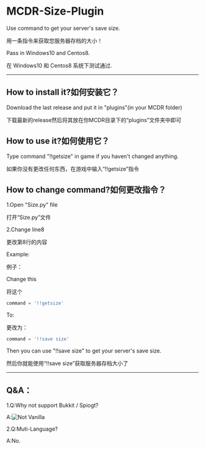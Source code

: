 # MCDR-Size-Plugin
Use command to get your server's save size.

用一条指令来获取您服务器存档的大小！

Pass in Windows10 and Centos8.

在 Windows10 和 Centos8 系统下测试通过.

------

## How to install it?如何安装它？

Download the last release and put it in "plugins"(in your MCDR folder)

下载最新的release然后将其放在你MCDR目录下的“plugins”文件夹中即可

## How to use it?如何使用它？

Type command "!!getsize" in game if you haven't changed anything.

如果你没有更改任何东西，在游戏中输入“!!getsize”指令

## How to change command?如何更改指令？

1.Open "Size.py" file 

打开“Size.py”文件 

2.Change line8

更改第8行的内容

Example:

例子：

Change this

将这个

```python
command = '!!getsize'
```

To:

更改为：

```python
command = '!!save size'
```

Then you can use "!!save size" to get your server's save size.

然后你就能使用“!!save size”获取服务器存档大小了

------

## Q&A：

1.Q:Why not support Bukkit / Spiogt?

A:![Not Vanilla](https://i.loli.net/2020/07/31/iVHD7o8QCpKYPsM.jpg)

2.Q:Muti-Language?

A:No.
